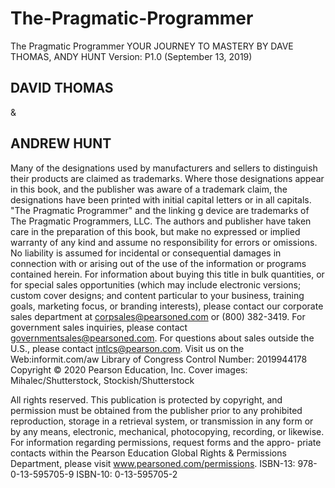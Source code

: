 # The-Pragmatic-Programmer
The Pragmatic Programmer YOUR JOURNEY TO MASTERY BY DAVE THOMAS, ANDY HUNT Version: P1.0 (September 13, 2019)

## DAVID THOMAS
  & 
## ANDREW HUNT

Many of the designations used by manufacturers
and sellers to distinguish their products are
claimed as trademarks. Where those designations
appear in this book, and the publisher was aware of
a trademark claim, the designations have been
printed with initial capital letters or in all capitals.
"The Pragmatic Programmer" and the linking g
device are trademarks of The Pragmatic
Programmers, LLC.
The authors and publisher have taken care in the
preparation of this book, but make no expressed or
implied warranty of any kind and assume no
responsibility for errors or omissions. No liability
is assumed for incidental or consequential
damages in connection with or arising out of the
use of the information or programs contained
herein.
For information about buying this title in bulk
quantities, or for special sales opportunities (which
may include electronic versions; custom cover
designs; and content particular to your business,
training goals, marketing focus, or branding
interests), please contact our corporate sales
department at corpsales@pearsoned.com or
(800) 382-3419.
For government sales inquiries, please contact
governmentsales@pearsoned.com. For questions
about sales outside the U.S., please contact
intlcs@pearson.com. Visit us on the Web:informit.com/aw
Library of Congress Control Number: 2019944178
Copyright © 2020 Pearson Education, Inc.
Cover images: Mihalec/Shutterstock,
Stockish/Shutterstock


All rights reserved. This publication is protected by
copyright, and permission must be obtained from
the publisher prior to any prohibited reproduction,
storage in a retrieval system, or transmission in
any form or by any means, electronic, mechanical,
photocopying, recording, or likewise. For
information regarding permissions, request forms
and the appro- priate contacts within the Pearson
Education Global Rights & Permissions
Department, please visit
www.pearsoned.com/permissions.
ISBN-13: 978-0-13-595705-9
ISBN-10: 0-13-595705-2
